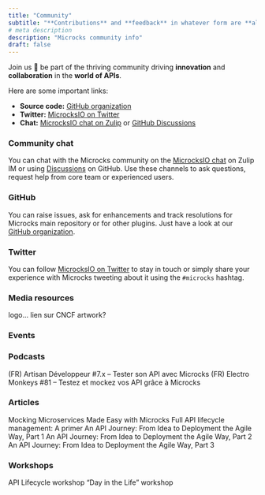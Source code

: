 ```yaml
---
title: "Community"
subtitle: "**Contributions** and **feedback** in whatever form are **always welcome**. We ❤️ community!"
# meta description
description: "Microcks community info"
draft: false
---
```


Join us 🙌 be part of the thriving community driving **innovation** and **collaboration** in the **world of APIs**.

Here are some important links:

* **Source code:** [GitHub organization](https://github.com/microcks)
* **Twitter:** [MicrocksIO on Twitter](https://twitter.com/microcksIO)
* **Chat:** [MicrocksIO chat on Zulip](https://microcksio.zulipchat.com/) or [GitHub Discussions](https://github.com/microcks/microcks/discussions)

### Community chat

You can chat with the Microcks community on the [MicrocksIO chat](https://microcksio.zulipchat.com/) on Zulip IM or using [Discussions](https://github.com/microcks/microcks/discussions) on GitHub. Use these channels to ask questions, request help from core team or experienced users.

### GitHub

You can raise issues, ask for enhancements and track resolutions for Microcks main repository or for other plugins. Just have a look at our [GitHub organization](https://github.com/microcks).

### Twitter

You can follow [MicrocksIO on Twitter](https://twitter.com/microcksIO) to stay in touch or simply share your experience with Microcks tweeting about it using the `#microcks` hashtag.

### Media resources

logo... lien sur CNCF artwork?

### Events 
       

### Podcasts
(FR) Artisan Développeur #7.x – Tester son API avec Microcks
(FR) Electro Monkeys #81 – Testez et mockez vos API grâce à Microcks

### Articles
Mocking Microservices Made Easy with Microcks
Full API lifecycle management: A primer
An API Journey: From Idea to Deployment the Agile Way, Part 1
An API Journey: From Idea to Deployment the Agile Way, Part 2
An API Journey: From Idea to Deployment the Agile Way, Part 3

### Workshops
API Lifecycle workshop
“Day in the Life” workshop